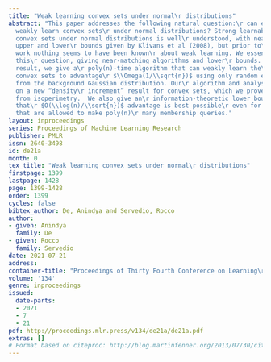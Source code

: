 ```yaml
---
title: "Weak learning convex sets under normal\r distributions"
abstract: "This paper addresses the following natural question:\r can efficient algorithms
  weakly learn convex sets\r under normal distributions? Strong learnability of\r
  convex sets under normal distributions is well\r understood, with near-matching
  upper and lower\r bounds given by Klivans et al (2008), but prior to\r the current
  work nothing seems to have been known\r about weak learning. We essentially answer
  this\r question, giving near-matching algorithms and lower\r bounds.  For our positive
  result, we give a\r poly(n)-time algorithm that can weakly learn the\r class of
  convex sets to advantage\r $\\Omega(1/\\sqrt{n})$ using only random examples\r drawn
  from the background Gaussian distribution. Our\r algorithm and analysis are based
  on a new “density\r increment” result for convex sets, which we prove\r using tools
  from isoperimetry.  We also give an\r information-theoretic lower bound showing
  that\r $O(\\log(n)/\\sqrt{n})$ advantage is best possible\r even for algorithms
  that are allowed to make poly(n)\r many membership queries."
layout: inproceedings
series: Proceedings of Machine Learning Research
publisher: PMLR
issn: 2640-3498
id: de21a
month: 0
tex_title: "Weak learning convex sets under normal\r distributions"
firstpage: 1399
lastpage: 1428
page: 1399-1428
order: 1399
cycles: false
bibtex_author: De, Anindya and Servedio, Rocco
author:
- given: Anindya
  family: De
- given: Rocco
  family: Servedio
date: 2021-07-21
address:
container-title: "Proceedings of Thirty Fourth Conference on Learning\r Theory"
volume: '134'
genre: inproceedings
issued:
  date-parts:
  - 2021
  - 7
  - 21
pdf: http://proceedings.mlr.press/v134/de21a/de21a.pdf
extras: []
# Format based on citeproc: http://blog.martinfenner.org/2013/07/30/citeproc-yaml-for-bibliographies/
---
```


